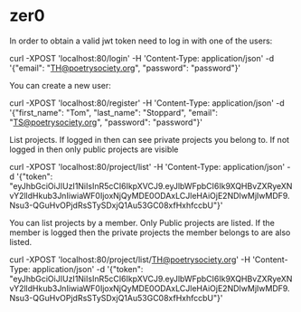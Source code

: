 # zer0

In order to obtain a valid jwt token need to log in with one of the users:

curl -XPOST 'localhost:80/login' -H 'Content-Type: application/json' -d '{"email": "TH@poetrysociety.org", "password": "password"}'

You can create a new user:

curl -XPOST 'localhost:80/register' -H 'Content-Type: application/json' -d '{"first_name": "Tom", "last_name": "Stoppard", "email": "TS@poetrysociety.org", "password": "password"}'

List projects.  If logged in then can see private projects you belong to.  If not logged in then only public projects are visible

curl -XPOST 'localhost:80/project/list' -H 'Content-Type: application/json' -d '{"token": "eyJhbGciOiJIUzI1NiIsInR5cCI6IkpXVCJ9.eyJlbWFpbCI6Ik9XQHBvZXRyeXNvY2lldHkub3JnIiwiaWF0IjoxNjQyMDE0ODAxLCJleHAiOjE2NDIwMjIwMDF9.Nsu3-QGuHvOPjdRsSTySDxjQ1Au53GC08xfHxhfccbU"}'

You can list projects by a member.  Only Public projects are listed.  If the member is logged then the private projects the member belongs to are also listed.

curl -XPOST 'localhost:80/project/list/TH@poetrysociety.org' -H 'Content-Type: application/json' -d '{"token": "eyJhbGciOiJIUzI1NiIsInR5cCI6IkpXVCJ9.eyJlbWFpbCI6Ik9XQHBvZXRyeXNvY2lldHkub3JnIiwiaWF0IjoxNjQyMDE0ODAxLCJleHAiOjE2NDIwMjIwMDF9.Nsu3-QGuHvOPjdRsSTySDxjQ1Au53GC08xfHxhfccbU"}'
